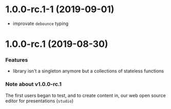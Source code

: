 <a name="1.0.0-rc.1-1"></a>
# 1.0.0-rc.1-1 (2019-09-01)

* improvate `debounce` typing

<a name="1.0.0-rc.1"></a>
# 1.0.0-rc.1 (2019-08-30)

### Features

* library isn't a singleton anymore but a collections of stateless functions

### Note about v1.0.0-rc.1

The first users began to test, and to create content in, our web open source editor for presentations (`studio`)
